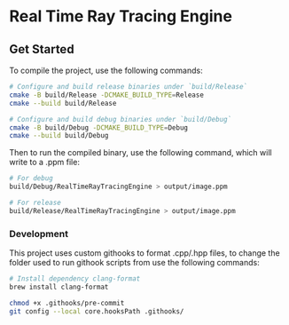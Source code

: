 # Real Time Ray Tracing Engine

## Get Started

To compile the project, use the following commands:

```bash
# Configure and build release binaries under `build/Release`
cmake -B build/Release -DCMAKE_BUILD_TYPE=Release
cmake --build build/Release

# Configure and build debug binaries under `build/Debug`
cmake -B build/Debug -DCMAKE_BUILD_TYPE=Debug
cmake --build build/Debug
```

Then to run the compiled binary, use the following command, which will write to a .ppm file:

```bash
# For debug
build/Debug/RealTimeRayTracingEngine > output/image.ppm

# For release
build/Release/RealTimeRayTracingEngine > output/image.ppm
```

### Development

This project uses custom githooks to format .cpp/.hpp files, to change the folder used to run githook scripts from use the following commands:

```bash
# Install dependency clang-format
brew install clang-format

chmod +x .githooks/pre-commit
git config --local core.hooksPath .githooks/
```